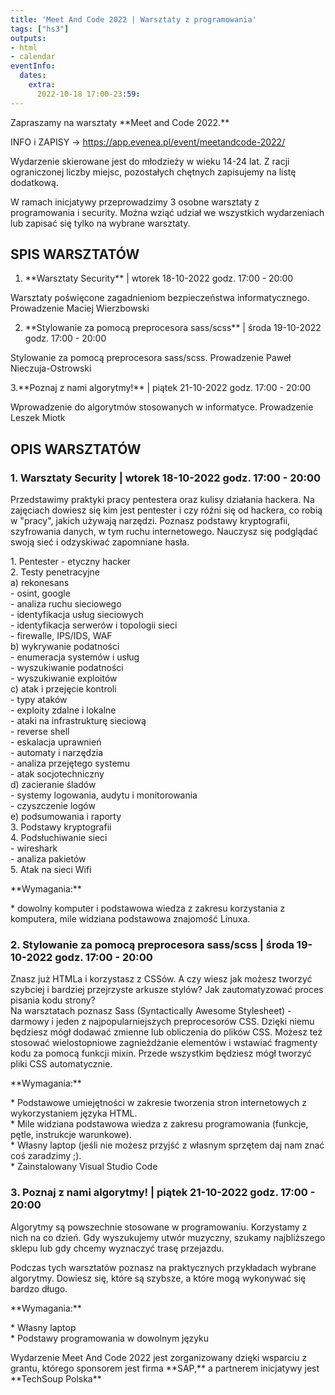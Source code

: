 ```yaml
---
title: 'Meet And Code 2022 | Warsztaty z programowania'
tags: ["hs3"]
outputs:
- html
- calendar
eventInfo:
  dates:
    extra:
      2022-10-18 17:00-23:59:
---
```

Zapraszamy na warsztaty \*\*Meet and Code 2022.\*\*

 INFO i ZAPISY -> <https://app.evenea.pl/event/meetandcode-2022/>

 Wydarzenie skierowane jest do młodzieży w wieku 14-24 lat. Z racji ograniczonej liczby miejsc, pozostałych chętnych zapisujemy na listę dodatkową.

 W ramach inicjatywy przeprowadzimy 3 osobne warsztaty z programowania i security. Można wziąć udział we wszystkich wydarzeniach lub zapisać się tylko na wybrane warsztaty.

 ## SPIS WARSZTATÓW

 1. \*\*Warsztaty Security\*\* \| wtorek 18\-10\-2022 godz\. 17:00 \- 20:00

 Warsztaty poświęcone zagadnieniom bezpieczeństwa informatycznego. Prowadzenie Maciej Wierzbowski

 2. \*\*Stylowanie za pomocą preprocesora sass/scss\*\* \| środa 19\-10\-2022 godz\. 17:00 \- 20:00

 Stylowanie za pomocą preprocesora sass/scss. Prowadzenie Paweł Nieczuja-Ostrowski

 3.\*\*Poznaj z nami algorytmy!\*\* \| piątek 21\-10\-2022 godz\. 17:00 \- 20:00

 Wprowadzenie do algorytmów stosowanych w informatyce. Prowadzenie Leszek Miotk

 ## OPIS WARSZTATÓW

 ### 1\. Warsztaty Security \| wtorek 18\-10\-2022 godz\. 17:00 \- 20:00

 Przedstawimy praktyki pracy pentestera oraz kulisy działania hackera. Na zajęciach dowiesz się kim jest pentester i czy różni się od hackera, co robią w "pracy", jakich używają narzędzi. Poznasz podstawy kryptografii, szyfrowania danych, w tym ruchu internetowego. Nauczysz się podglądać swoją sieć i odzyskiwać zapomniane hasła.

 1\. Pentester \- etyczny hacker  
2\. Testy penetracyjne  
a) rekonesans  
\- osint\, google  
\- analiza ruchu sieciowego  
\- identyfikacja usług sieciowych  
\- identyfikacja serwerów i topologii sieci  
\- firewalle\, IPS/IDS\, WAF  
b) wykrywanie podatności  
\- enumeracja systemów i usług  
\- wyszukiwanie podatności  
\- wyszukiwanie exploitów  
c) atak i przejęcie kontroli  
\- typy ataków  
\- exploity zdalne i lokalne  
\- ataki na infrastrukturę sieciową  
\- reverse shell  
\- eskalacja uprawnień  
\- automaty i narzędzia  
\- analiza przejętego systemu  
\- atak socjotechniczny  
d) zacieranie śladów  
\- systemy logowania\, audytu i monitorowania  
\- czyszczenie logów  
e) podsumowania i raporty  
3\. Podstawy kryptografii  
4\. Podsłuchiwanie sieci  
\- wireshark  
\- analiza pakietów  
5\. Atak na sieci Wifi

 \*\*Wymagania:\*\*

 \* dowolny komputer i podstawowa wiedza z zakresu korzystania z komputera, mile widziana podstawowa znajomość Linuxa.

 ### 2\. Stylowanie za pomocą preprocesora sass/scss \| środa 19\-10\-2022 godz\. 17:00 \- 20:00

 Znasz już HTMLa i korzystasz z CSSów. A czy wiesz jak możesz tworzyć szybciej i bardziej przejrzyste arkusze stylów? Jak zautomatyzować proces pisania kodu strony?  
Na warsztatach poznasz Sass (Syntactically Awesome Stylesheet) - darmowy i jeden z najpopularniejszych preprocesorów CSS. Dzięki niemu będziesz mógł dodawać zmienne lub obliczenia do plików CSS. Możesz też stosować wielostopniowe zagnieżdżanie elementów i wstawiać fragmenty kodu za pomocą funkcji mixin. Przede wszystkim będziesz mógł tworzyć pliki CSS automatycznie.

 \*\*Wymagania:\*\*

 \* Podstawowe umiejętności w zakresie tworzenia stron internetowych z wykorzystaniem języka HTML.  
\* Mile widziana podstawowa wiedza z zakresu programowania (funkcje, pętle, instrukcje warunkowe).  
\* Własny laptop (jeśli nie możesz przyjść z własnym sprzętem daj nam znać coś zaradzimy ;).  
\* Zainstalowany Visual Studio Code

 ### 3\. Poznaj z nami algorytmy\! \| piątek 21\-10\-2022 godz\. 17:00 \- 20:00

 Algorytmy są powszechnie stosowane w programowaniu. Korzystamy z nich na co dzień. Gdy wyszukujemy utwór muzyczny, szukamy najbliższego sklepu lub gdy chcemy wyznaczyć trasę przejazdu.

 Podczas tych warsztatów poznasz na praktycznych przykładach wybrane algorytmy. Dowiesz się, które są szybsze, a które mogą wykonywać się bardzo długo.

 \*\*Wymagania:\*\*

 \* Własny laptop  
\* Podstawy programowania w dowolnym języku

 Wydarzenie Meet And Code 2022 jest zorganizowany dzięki wsparciu z grantu, którego sponsorem jest firma \*\*SAP,\*\* a partnerem inicjatywy jest \*\*TechSoup Polska\*\*

 
    